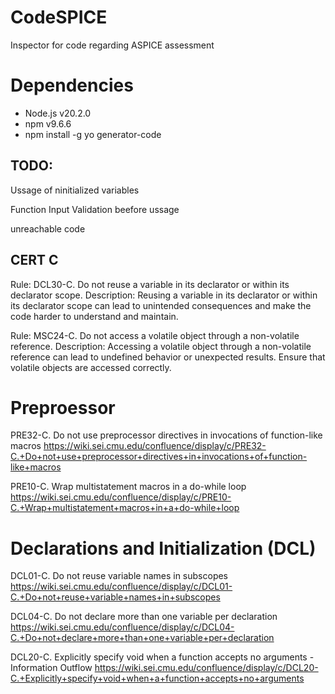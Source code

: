 # CodeSPICE
Inspector for code regarding ASPICE assessment

# Dependencies
* Node.js v20.2.0
* npm v9.6.6
* npm install -g yo generator-code


## TODO:

Ussage of ninitialized variables

Function Input Validation beefore ussage

unreachable code

## CERT C

Rule: DCL30-C. Do not reuse a variable in its declarator or within its declarator scope.
Description: Reusing a variable in its declarator or within its declarator scope can lead to unintended consequences and make the code harder to understand and maintain.

Rule: MSC24-C. Do not access a volatile object through a non-volatile reference.
Description: Accessing a volatile object through a non-volatile reference can lead to undefined behavior or unexpected results. Ensure that volatile objects are accessed correctly.

# Preproessor
PRE32-C. Do not use preprocessor directives in invocations of function-like macros
https://wiki.sei.cmu.edu/confluence/display/c/PRE32-C.+Do+not+use+preprocessor+directives+in+invocations+of+function-like+macros

PRE10-C. Wrap multistatement macros in a do-while loop
https://wiki.sei.cmu.edu/confluence/display/c/PRE10-C.+Wrap+multistatement+macros+in+a+do-while+loop

# Declarations and Initialization (DCL)
DCL01-C. Do not reuse variable names in subscopes
https://wiki.sei.cmu.edu/confluence/display/c/DCL01-C.+Do+not+reuse+variable+names+in+subscopes

DCL04-C. Do not declare more than one variable per declaration
https://wiki.sei.cmu.edu/confluence/display/c/DCL04-C.+Do+not+declare+more+than+one+variable+per+declaration

DCL20-C. Explicitly specify void when a function accepts no arguments - Information Outflow
https://wiki.sei.cmu.edu/confluence/display/c/DCL20-C.+Explicitly+specify+void+when+a+function+accepts+no+arguments




